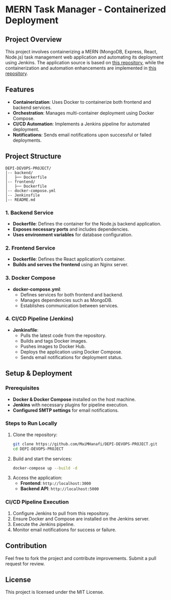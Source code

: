 # MERN Task Manager - Containerized Deployment

## Project Overview
This project involves containerizing a MERN (MongoDB, Express, React, Node.js) task management web application and automating its deployment using Jenkins. The application source is based on [this repository](https://github.com/aayush301/MERN-task-manager.git), while the containerization and automation enhancements are implemented in [this repository](https://github.com/MaiMHanafi/DEPI-DEVOPS-PROJECT.git).

## Features
- **Containerization**: Uses Docker to containerize both frontend and backend services.
- **Orchestration**: Manages multi-container deployment using Docker Compose.
- **CI/CD Automation**: Implements a Jenkins pipeline for automated deployment.
- **Notifications**: Sends email notifications upon successful or failed deployments.

## Project Structure
```
DEPI-DEVOPS-PROJECT/
│-- backend/
│   ├── Dockerfile
│-- frontend/
│   ├── Dockerfile
│-- docker-compose.yml
│-- Jenkinsfile
│-- README.md
```

### 1. Backend Service
- **Dockerfile**: Defines the container for the Node.js backend application.
- **Exposes necessary ports** and includes dependencies.
- **Uses environment variables** for database configuration.

### 2. Frontend Service
- **Dockerfile**: Defines the React application’s container.
- **Builds and serves the frontend** using an Nginx server.

### 3. Docker Compose
- **docker-compose.yml**:
  - Defines services for both frontend and backend.
  - Manages dependencies such as MongoDB.
  - Establishes communication between services.

### 4. CI/CD Pipeline (Jenkins)
- **Jenkinsfile**:
  - Pulls the latest code from the repository.
  - Builds and tags Docker images.
  - Pushes images to Docker Hub.
  - Deploys the application using Docker Compose.
  - Sends email notifications for deployment status.

## Setup & Deployment
### Prerequisites
- **Docker & Docker Compose** installed on the host machine.
- **Jenkins** with necessary plugins for pipeline execution.
- **Configured SMTP settings** for email notifications.

### Steps to Run Locally
1. Clone the repository:
   ```sh
   git clone https://github.com/MaiMHanafi/DEPI-DEVOPS-PROJECT.git
   cd DEPI-DEVOPS-PROJECT
   ```
2. Build and start the services:
   ```sh
   docker-compose up --build -d
   ```
3. Access the application:
   - **Frontend**: `http://localhost:3000`
   - **Backend API**: `http://localhost:5000`

### CI/CD Pipeline Execution
1. Configure Jenkins to pull from this repository.
2. Ensure Docker and Compose are installed on the Jenkins server.
3. Execute the Jenkins pipeline.
4. Monitor email notifications for success or failure.

## Contribution
Feel free to fork the project and contribute improvements. Submit a pull request for review.

## License
This project is licensed under the MIT License.

